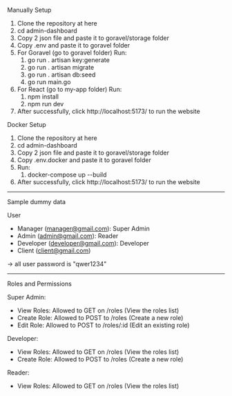 Manually Setup
1. Clone the repository at here
2. cd admin-dashboard
3. Copy 2 json file and paste it to goravel/storage folder
4. Copy .env and paste it to goravel folder
5. For Goravel (go to goravel folder)
   Run:
      1.  go run . artisan key:generate
      2.  go run . artisan migrate
      3.  go run . artisan db:seed
      4.  go run main.go
6. For React (go to my-app folder)
   Run:
      1. npm install
      2. npm run dev
8. After successfully, click http://localhost:5173/ to run the website


















Docker Setup

1. Clone the repository at here
2. cd admin-dashboard
3. Copy 2 json file and paste it to goravel/storage folder
4. Copy .env.docker and paste it to goravel folder
5. Run:
   1. docker-compose up --build
6. After successfully, click http://localhost:5173/ to run the website


-------
Sample dummy data 

User
- Manager (manager@gmail.com): Super Admin
- Admin (admin@gmail.com): Reader
- Developer (developer@gmail.com): Developer
- Client (client@gmail.com)
  
-> all user password is "qwer1234"

----------
Roles and Permissions

Super Admin:
- View Roles: Allowed to GET on /roles (View the roles list)
- Create Role: Allowed to POST to /roles (Create a new role)
- Edit Role: Allowed to POST to /roles/:id (Edit an existing role)

Developer:
- View Roles: Allowed to GET on /roles (View the roles list)
- Create Role: Allowed to POST to /roles (Create a new role)

Reader:
- View Roles: Allowed to GET on /roles (View the roles list)
